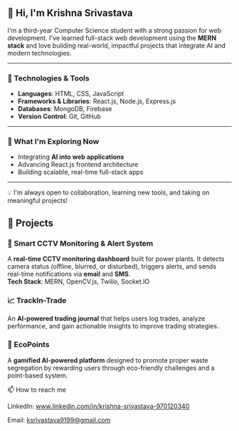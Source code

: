 ## 👋 Hi, I'm Krishna Srivastava

I'm a third-year Computer Science student with a strong passion for web development. I've learned full-stack web development using the **MERN stack** and love building real-world, impactful projects that integrate AI and modern technologies.

---

### 🚀 Technologies & Tools

- **Languages**: HTML, CSS, JavaScript  
- **Frameworks & Libraries**: React.js, Node.js, Express.js  
- **Databases**: MongoDB, Firebase  
- **Version Control**: Git, GitHub  

---

### 🌟 What I'm Exploring Now

- Integrating **AI into web applications**
- Advancing React.js frontend architecture
- Building scalable, real-time full-stack apps

---

💡 I'm always open to collaboration, learning new tools, and taking on meaningful projects!


## 🧩 Projects

### 🔐 Smart CCTV Monitoring & Alert System
A **real-time CCTV monitoring dashboard** built for power plants. It detects camera status (offline, blurred, or disturbed), triggers alerts, and sends real-time notifications via **email** and **SMS**.  
**Tech Stack**: MERN, OpenCV.js, Twilio, Socket.IO

### 📈 TrackIn-Trade
An **AI-powered trading journal** that helps users log trades, analyze performance, and gain actionable insights to improve trading strategies.

### 🌿 EcoPoints
A **gamified AI-powered platform** designed to promote proper waste segregation by rewarding users through eco-friendly challenges and a point-based system.


📫 How to reach me


LinkedIn: www.linkedin.com/in/krishna-srivastava-970120340

Email: ksrivastava9199@gmail.com
